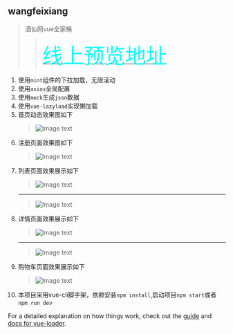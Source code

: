 ## wangfeixiang

> 酒仙网vue全家桶
>>[<font color=#00ffff size=7 face="STCAIYUN">线上预览地址</font>](https://wangfeiixang.github.io/vue-jiuxian/dist/index.html#/main "jiuxian")

1. 使用`mint`组件的下拉加载，无限滚动
2. 使用`axios`全局配置
3. 使用`mock`生成`json`数据
4. 使用`vue-lazyload`实现懒加载
5. 首页动态效果图如下
   > ![Image text](./01.gif)
6. 注册页面效果图如下
   > ![Image text](./02.gif)
7. 列表页面效果展示如下
   > ![Image text](./03.gif)
   ------------------------------------------
   > ![Image text](./06.gif)
8. 详情页面效果展示如下
   > ![Image text](./04.gif)
   ------------------------------------------
   > ![Image text](./05.gif)
9. 购物车页面效果展示如下
   > ![Image text](./07.gif)
10. 本项目采用vue-cli脚手架，依赖安装`npm install`,启动项目`npm start`或者`npm run dev`



For a detailed explanation on how things work, check out the [guide](http://vuejs-templates.github.io/webpack/) and [docs for vue-loader](http://vuejs.github.io/vue-loader).
